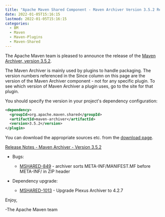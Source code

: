 ```yaml
---
title: "Apache Maven Shared Component - Maven Archiver Version 3.5.2 Released"
date: 2022-01-05T15:16:15
lastmod: 2022-01-05T15:16:15
categories:
  - BM
  - Maven
  - Maven-Plugins
  - Maven-Shared
---
```

The Apache Maven team is pleased to announce the release of the 
[Maven Archiver, version 3.5.2](https://maven.apache.org/shared/maven-archiver/).

The Maven Archiver is mainly used by plugins to handle packaging. The version
numbers referenced in the Since column on this page are the version of the
Maven Archiver component - not for any specific plugin. To see which version of
Maven Archiver a plugin uses, go to the site for that plugin.

You should specify the version in your project's dependency configuration:

```xml
<dependency>
  <groupId>org.apache.maven.shared</groupId>
  <artifactId>maven-archiver</artifactId>
  <version>3.5.2</version>
</plugin>
```

You can download the appropriate sources etc. from the [download page][download-page].
 
<!-- more -->

[Release Notes - Maven Archiver - Version 3.5.2][release-notes]

* Bugs:
 
  * [MSHARED-849](https://issues.apache.org/jira/browse/MSHARED-849) - archiver sorts META-INF/MANIFEST.MF before META-INF/ in ZIP header

* Dependency upgrade:
 
  * [MSHARED-1013](https://issues.apache.org/jira/browse/MSHARED-1013) - Upgrade Plexus Archiver to 4.2.7

Enjoy,

-The Apache Maven team

[download-page]: https://maven.apache.org/shared/maven-archiver/download.cgi
[release-notes]: https://issues.apache.org/jira/secure/ReleaseNote.jspa?projectId=12317922&version=123.5.27
